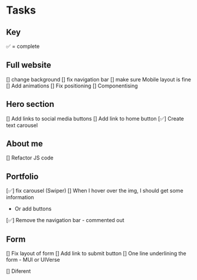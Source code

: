 # Tasks

## Key

✅ = complete

## Full website

[] change background
[] fix navigation bar
[] make sure Mobile layout is fine
[] Add animations
[] Fix positioning
[] Componentising

## Hero section

[] Add links to social media buttons
[] Add link to home button
[✅] Create text carousel

## About me

[] Refactor JS code

## Portfolio

[✅] fix carousel (Swiper)
[] When I hover over the img, I should get some information

- Or add buttons

[✅] Remove the navigation bar - commented out

## Form

[] Fix layout of form
[] Add link to submit button
[] One line underlining the form - MUI or UIVerse

[] Diferent
